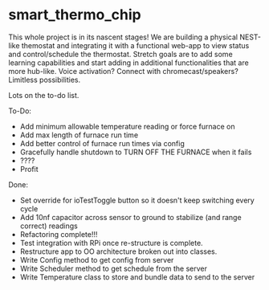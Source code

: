 # smart_thermo_chip

This whole project is in its nascent stages! We are building a physical NEST-like themostat and integrating it with a functional web-app to view status and control/schedule the thermostat. Stretch goals are to add some learning capabilities and start adding in additional functionalities that are more hub-like. Voice activation? Connect with chromecast/speakers? Limitless possibilities.

Lots on the to-do list.

To-Do:
- Add minimum allowable temperature reading or force furnace on
- Add max length of furnace run time
- Add better control of furnace run times via config
- Gracefully handle shutdown to TURN OFF THE FURNACE when it fails
- ????
- Profit

Done:
- Set override for ioTestToggle button so it doesn't keep switching every cycle
- Add 10nf capacitor across sensor to ground to stabilize (and range correct) readings
- Refactoring complete!!!
- Test integration with RPi once re-structure is complete.
- Restructure app to OO architecture broken out into classes.
- Write Config method to get config from server
- Write Scheduler method to get schedule from the server
- Write Temperature class to store and bundle data to send to the server
